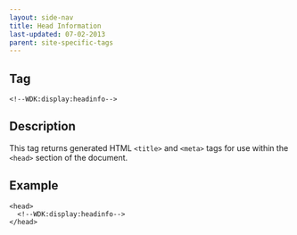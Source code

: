 ```yaml
---
layout: side-nav
title: Head Information
last-updated: 07-02-2013
parent: site-specific-tags
---
```


## Tag

`<!--WDK:display:headinfo-->`

## Description

This tag returns generated HTML `<title>` and `<meta>` tags for use within the `<head>` section of the document.

## Example

~~~
<head>
  <!--WDK:display:headinfo-->
</head>
~~~